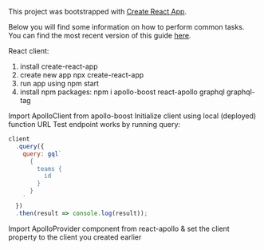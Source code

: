 This project was bootstrapped with [Create React App](https://github.com/facebookincubator/create-react-app).

Below you will find some information on how to perform common tasks.<br>
You can find the most recent version of this guide [here](https://github.com/facebookincubator/create-react-app/blob/master/packages/react-scripts/template/README.md).

React client:
1. install create-react-app 
2. create new app npx create-react-app
3. run app using npm start
4. install npm packages: npm i apollo-boost react-apollo graphql graphql-tag

Import ApolloClient from apollo-boost
Initialize client using local (deployed) function URL
Test endpoint works by running query:

```javascript
client
  .query({
    query: gql`
      {
        teams {
          id
        }
      }
    `
  })
  .then(result => console.log(result));
```

Import ApolloProvider component from react-apollo & set the client property to the client you created earlier